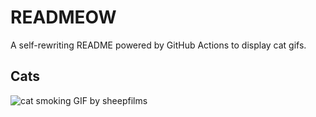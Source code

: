 # READMEOW

A self-rewriting README powered by GitHub Actions to display cat gifs.

## Cats

![cat smoking GIF by sheepfilms](https://media2.giphy.com/media/l0ExdMHUDKteztyfe/200.gif?cid=9acd02da77pdohth2b5bxcj5jh5p31b93m9m1uful6271efb&ep=v1_gifs_search&rid=200.gif&ct=g)
